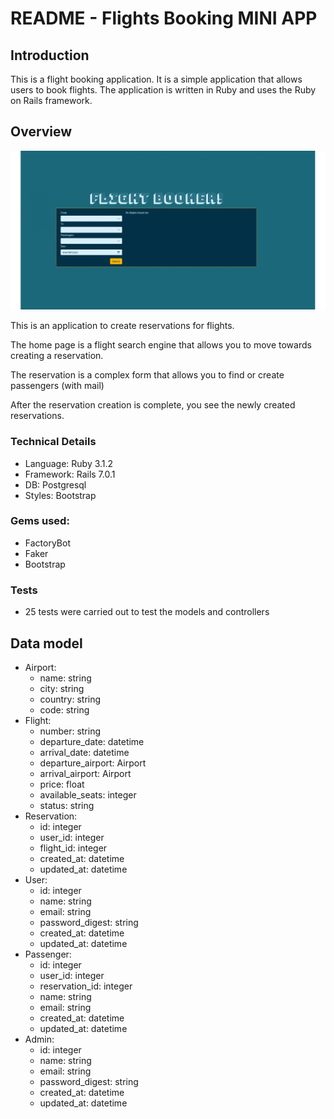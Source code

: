 # README - Flights Booking MINI APP

## Introduction

This is a flight booking application. It is a simple application that allows users to book flights. The application is written in Ruby and uses the Ruby on Rails framework.

## Overview

![app overview](app/assets/images/overview.gif)

This is an application to create reservations for flights.

The home page is a flight search engine that allows you to move towards creating a reservation.

The reservation is a complex form that allows you to find or create passengers (with mail)

After the reservation creation is complete, you see the newly created reservations.

### Technical Details
- Language: Ruby 3.1.2
- Framework: Rails 7.0.1
- DB: Postgresql
- Styles: Bootstrap

### Gems used:
- FactoryBot
- Faker
- Bootstrap

### Tests
- 25 tests were carried out to test the models and controllers

## Data model
  * Airport:
    - name: string
    - city: string
    - country: string
    - code: string
  * Flight:
    - number: string
    - departure_date: datetime
    - arrival_date: datetime
    - departure_airport: Airport
    - arrival_airport: Airport
    - price: float
    - available_seats: integer
    - status: string
  * Reservation:
    - id: integer
    - user_id: integer
    - flight_id: integer
    - created_at: datetime
    - updated_at: datetime
  * User:
    - id: integer
    - name: string
    - email: string
    - password_digest: string
    - created_at: datetime
    - updated_at: datetime
  * Passenger:
    - id: integer
    - user_id: integer
    - reservation_id: integer
    - name: string
    - email: string
    - created_at: datetime
    - updated_at: datetime
  * Admin:
    - id: integer
    - name: string
    - email: string
    - password_digest: string
    - created_at: datetime
    - updated_at: datetime